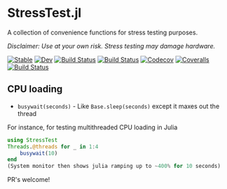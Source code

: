 # StressTest.jl

A collection of convenience functions for stress testing purposes.

*Disclaimer: Use at your own risk. Stress testing may damage hardware.*

[![Stable](https://img.shields.io/badge/docs-stable-blue.svg)](https://ianbutterworth.github.io/StressTest.jl/stable)
[![Dev](https://img.shields.io/badge/docs-dev-blue.svg)](https://ianbutterworth.github.io/StressTest.jl/dev)
[![Build Status](https://travis-ci.com/ianbutterworth/StressTest.jl.svg?branch=master)](https://travis-ci.com/ianbutterworth/StressTest.jl)
[![Build Status](https://ci.appveyor.com/api/projects/status/github/ianbutterworth/StressTest.jl?svg=true)](https://ci.appveyor.com/project/ianbutterworth/StressTest-jl)
[![Codecov](https://codecov.io/gh/ianbutterworth/StressTest.jl/branch/master/graph/badge.svg)](https://codecov.io/gh/ianbutterworth/StressTest.jl)
[![Coveralls](https://coveralls.io/repos/github/ianbutterworth/StressTest.jl/badge.svg?branch=master)](https://coveralls.io/github/ianbutterworth/StressTest.jl?branch=master)
[![Build Status](https://api.cirrus-ci.com/github/ianbutterworth/StressTest.jl.svg)](https://cirrus-ci.com/github/ianbutterworth/StressTest.jl)

## CPU loading
- `busywait(seconds)` - Like `Base.sleep(seconds)` except it maxes out the thread

For instance, for testing multithreaded CPU loading in Julia
```julia
using StressTest
Threads.@threads for _ in 1:4
    busywait(10)
end
(System monitor then shows julia ramping up to ~400% for 10 seconds)
```


PR's welcome!
